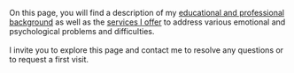 On this page, you will find a description of my [educational and professional background](/en/curriculum) as well
as the [services I offer](/en/services) to address various emotional and psychological problems and difficulties.
\
\
I invite you to explore this page and contact me to resolve
any questions or to request a first visit.